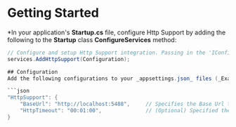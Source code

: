 ﻿
# Getting Started
*In your application's **Startup.cs** file, configure Http Support by adding the following to the **Startup** class **ConfigureServices** method:
```c#
// Configure and setup Http Support integration. Passing in the 'IConfiguration' instance.
services.AddHttpSupport(Configuration);

## Configuration
Add the following configurations to your _appsettings.json_ files (_Example_):

```json
"HttpSupport": {
    "BaseUrl": "http://localhost:5488",     // Specifies the Base Url to use when sending API requests 
    "HttpTimeout": "00:01:00",              // (Optional) Specified the HTTP client timeout to use for each call to . Defaults to '00:01:00' (1 minute)
}
```